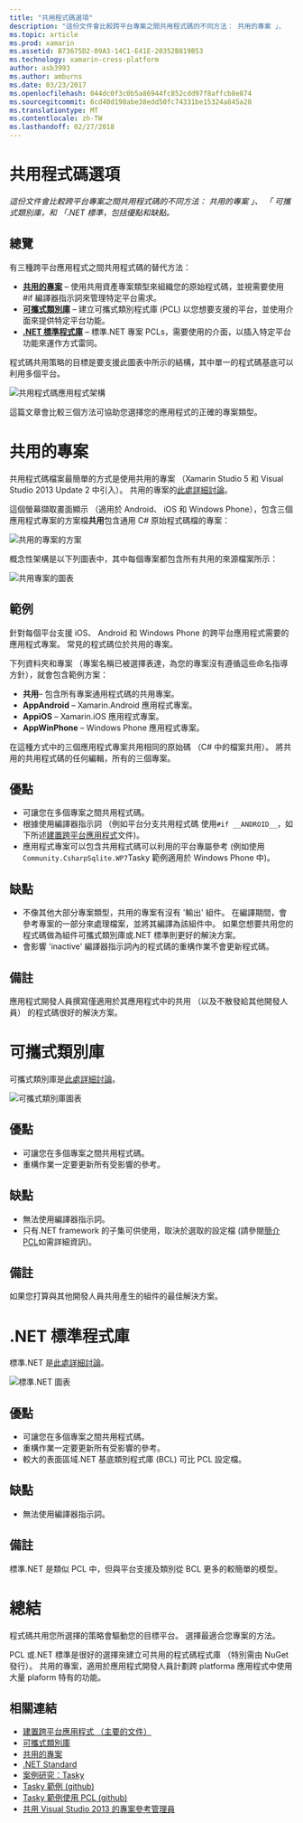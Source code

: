 ```yaml
---
title: "共用程式碼選項"
description: "這份文件會比較跨平台專案之間共用程式碼的不同方法： 共用的專案 」、 「 可攜式類別庫，和 「.NET 標準，包括優點和缺點。"
ms.topic: article
ms.prod: xamarin
ms.assetid: B73675D2-09A3-14C1-E41E-20352B819B53
ms.technology: xamarin-cross-platform
author: asb3993
ms.author: amburns
ms.date: 03/23/2017
ms.openlocfilehash: 044dc0f3c0b5a86944fc852cdd97f8affcb8e874
ms.sourcegitcommit: 6cd40d190abe38edd50fc74331be15324a845a28
ms.translationtype: MT
ms.contentlocale: zh-TW
ms.lasthandoff: 02/27/2018
---
```

# <a name="sharing-code-options"></a>共用程式碼選項

_這份文件會比較跨平台專案之間共用程式碼的不同方法： 共用的專案 」、 「 可攜式類別庫，和 「.NET 標準，包括優點和缺點。_

## <a name="overview"></a>總覽

有三種跨平台應用程式之間共用程式碼的替代方法：

-   [**共用的專案**](#Shared_Projects) – 使用共用資產專案類型來組織您的原始程式碼，並視需要使用 #if 編譯器指示詞來管理特定平台需求。
-   [**可攜式類別庫**](#Portable_Class_Libraries) – 建立可攜式類別程式庫 (PCL) 以您想要支援的平台，並使用介面來提供特定平台功能。
-   [**.NET 標準程式庫**](#Net_Standard) – 標準.NET 專案 PCLs，需要使用的介面，以插入特定平台功能來運作方式雷同。

程式碼共用策略的目標是要支援此圖表中所示的結構，其中單一的程式碼基底可以利用多個平台。

 ![](code-sharing-images/conceptualarchitecture.png "共用程式碼應用程式架構")

這篇文章會比較三個方法可協助您選擇您的應用程式的正確的專案類型。

<a name="Shared_Projects" />

# <a name="shared-projects"></a>共用的專案

共用程式碼檔案最簡單的方式是使用共用的專案 （Xamarin Studio 5 和 Visual Studio 2013 Update 2 中引入）。 共用的專案的[此處詳細討論](~/cross-platform/app-fundamentals/shared-projects.md)。

這個螢幕擷取畫面顯示 （適用於 Android、 iOS 和 Windows Phone），包含三個應用程式專案的方案檔**共用**包含通用 C# 原始程式碼檔的專案：

 ![](code-sharing-images/sharedsolution.png "共用的專案的方案")

概念性架構是以下列圖表中，其中每個專案都包含所有共用的來源檔案所示：

 ![](code-sharing-images/sharedassetproject.png "共用專案的圖表")


## <a name="example"></a>範例

針對每個平台支援 iOS、 Android 和 Windows Phone 的跨平台應用程式需要的應用程式專案。 常見的程式碼位於共用的專案。

下列資料夾和專案 （專案名稱已被選擇表達，為您的專案沒有遵循這些命名指導方針），就會包含範例方案：

-   **共用**– 包含所有專案通用程式碼的共用專案。
-   **AppAndroid** – Xamarin.Android 應用程式專案。
-   **AppiOS** – Xamarin.iOS 應用程式專案。
-   **AppWinPhone** – Windows Phone 應用程式專案。


在這種方式中的三個應用程式專案共用相同的原始碼 （C# 中的檔案共用）。 將共用的共用程式碼的任何編輯，所有的三個專案。


## <a name="benefits"></a>優點

-  可讓您在多個專案之間共用程式碼。
-  根據使用編譯器指示詞 （例如平台分支共用程式碼 使用`#if __ANDROID__`，如下所述[建置跨平台應用程式](~/cross-platform/app-fundamentals/building-cross-platform-applications/index.md)文件)。
-  應用程式專案可以包含共用程式碼可以利用的平台專屬參考 (例如使用`Community.CsharpSqlite.WP7`Tasky 範例適用於 Windows Phone 中)。



## <a name="disadvantages"></a>缺點

-  不像其他大部分專案類型，共用的專案有沒有 '輸出' 組件。 在編譯期間，會參考專案的一部分來處理檔案，並將其編譯為該組件中。 如果您想要共用您的程式碼做為組件可攜式類別庫或.NET 標準則更好的解決方案。
-  會影響 'inactive' 編譯器指示詞內的程式碼的重構作業不會更新程式碼。


 <a name="Shared_Remarks" />

## <a name="remarks"></a>備註

應用程式開發人員撰寫僅適用於其應用程式中的共用 （以及不散發給其他開發人員） 的程式碼很好的解決方案。

 <a name="Portable_Class_Libraries" />


# <a name="portable-class-libraries"></a>可攜式類別庫


可攜式類別庫是[此處詳細討論](~/cross-platform/app-fundamentals/pcl.md)。

 ![](code-sharing-images/portableclasslibrary.png "可攜式類別庫圖表")


## <a name="benefits"></a>優點

-  可讓您在多個專案之間共用程式碼。
-  重構作業一定要更新所有受影響的參考。


## <a name="disadvantages"></a>缺點

-  無法使用編譯器指示詞。
-  只有.NET framework 的子集可供使用，取決於選取的設定檔 (請參閱[簡介 PCL](~/cross-platform/app-fundamentals/pcl.md)如需詳細資訊)。


## <a name="remarks"></a>備註

如果您打算與其他開發人員共用產生的組件的最佳解決方案。



<a name="Net_Standard" />

# <a name="net-standard-libraries"></a>.NET 標準程式庫

標準.NET 是[此處詳細討論](~/cross-platform/app-fundamentals/net-standard.md)。

![](code-sharing-images/netstandard.png "標準.NET 圖表")

## <a name="benefits"></a>優點

-  可讓您在多個專案之間共用程式碼。
-  重構作業一定要更新所有受影響的參考。
-  較大的表面區域.NET 基底類別程式庫 (BCL) 可比 PCL 設定檔。

## <a name="disadvantages"></a>缺點

 -  無法使用編譯器指示詞。

## <a name="remarks"></a>備註

標準.NET 是類似 PCL 中，但與平台支援及類別從 BCL 更多的較簡單的模型。



# <a name="summary"></a>總結

程式碼共用您所選擇的策略會驅動您的目標平台。 選擇最適合您專案的方法。

PCL 或.NET 標準是很好的選擇來建立可共用的程式碼程式庫 （特別需由 NuGet 發行）。 共用的專案，適用於應用程式開發人員計劃跨 platforma 應用程式中使用大量 plaform 特有的功能。


## <a name="related-links"></a>相關連結

- [建置跨平台應用程式 （主要的文件）](~/cross-platform/app-fundamentals/building-cross-platform-applications/index.md)
- [可攜式類別庫](~/cross-platform/app-fundamentals/pcl.md)
- [共用的專案](~/cross-platform/app-fundamentals/shared-projects.md)
- [.NET Standard](~/cross-platform/app-fundamentals/net-standard.md)
- [案例研究：Tasky](~/cross-platform/app-fundamentals/building-cross-platform-applications/case-study-tasky.md)
- [Tasky 範例 (github)](https://github.com/xamarin/mobile-samples/tree/master/Tasky)
- [Tasky 範例使用 PCL (github)](https://github.com/xamarin/mobile-samples/tree/master/TaskyPortable)
- [共用 Visual Studio 2013 的專案參考管理員](http://visualstudiogallery.msdn.microsoft.com/315c13a7-2787-4f57-bdf7-adae6ed54450)
